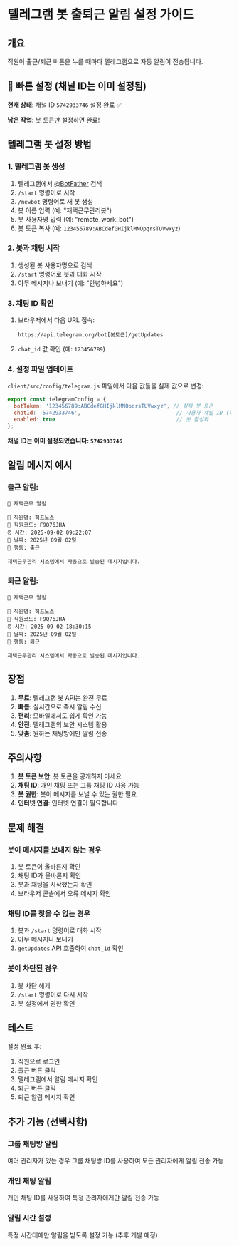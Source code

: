 # 텔레그램 봇 출퇴근 알림 설정 가이드

## 개요
직원이 출근/퇴근 버튼을 누를 때마다 텔레그램으로 자동 알림이 전송됩니다.

## 🚀 빠른 설정 (채널 ID는 이미 설정됨)

**현재 상태**: 채널 ID `5742933746` 설정 완료 ✅

**남은 작업**: 봇 토큰만 설정하면 완료!

## 텔레그램 봇 설정 방법

### 1. 텔레그램 봇 생성
1. 텔레그램에서 [@BotFather](https://t.me/botfather) 검색
2. `/start` 명령어로 시작
3. `/newbot` 명령어로 새 봇 생성
4. 봇 이름 입력 (예: "재택근무관리봇")
5. 봇 사용자명 입력 (예: "remote_work_bot")
6. 봇 토큰 복사 (예: `123456789:ABCdefGHIjklMNOpqrsTUVwxyz`)

### 2. 봇과 채팅 시작
1. 생성된 봇 사용자명으로 검색
2. `/start` 명령어로 봇과 대화 시작
3. 아무 메시지나 보내기 (예: "안녕하세요")

### 3. 채팅 ID 확인
1. 브라우저에서 다음 URL 접속:
   ```
   https://api.telegram.org/bot[봇토큰]/getUpdates
   ```
2. `chat_id` 값 확인 (예: `123456789`)

### 4. 설정 파일 업데이트
`client/src/config/telegram.js` 파일에서 다음 값들을 실제 값으로 변경:

```javascript
export const telegramConfig = {
  botToken: '123456789:ABCdefGHIjklMNOpqrsTUVwxyz', // 실제 봇 토큰
  chatId: '5742933746',                              // 사용자 채널 ID (이미 설정됨)
  enabled: true                                      // 봇 활성화
};
```

**채널 ID는 이미 설정되었습니다: `5742933746`**

## 알림 메시지 예시

### 출근 알림:
```
🚨 재택근무 알림

👤 직원명: 히프노스
🔢 직원코드: F9Q76JHA
⏰ 시간: 2025-09-02 09:22:07
📅 날짜: 2025년 09월 02일
🎯 행동: 출근

재택근무관리 시스템에서 자동으로 발송된 메시지입니다.
```

### 퇴근 알림:
```
🚨 재택근무 알림

👤 직원명: 히프노스
🔢 직원코드: F9Q76JHA
⏰ 시간: 2025-09-02 18:30:15
📅 날짜: 2025년 09월 02일
🎯 행동: 퇴근

재택근무관리 시스템에서 자동으로 발송된 메시지입니다.
```

## 장점

1. **무료**: 텔레그램 봇 API는 완전 무료
2. **빠름**: 실시간으로 즉시 알림 수신
3. **편리**: 모바일에서도 쉽게 확인 가능
4. **안전**: 텔레그램의 보안 시스템 활용
5. **맞춤**: 원하는 채팅방에만 알림 전송

## 주의사항

1. **봇 토큰 보안**: 봇 토큰을 공개하지 마세요
2. **채팅 ID**: 개인 채팅 또는 그룹 채팅 ID 사용 가능
3. **봇 권한**: 봇이 메시지를 보낼 수 있는 권한 필요
4. **인터넷 연결**: 인터넷 연결이 필요합니다

## 문제 해결

### 봇이 메시지를 보내지 않는 경우
1. 봇 토큰이 올바른지 확인
2. 채팅 ID가 올바른지 확인
3. 봇과 채팅을 시작했는지 확인
4. 브라우저 콘솔에서 오류 메시지 확인

### 채팅 ID를 찾을 수 없는 경우
1. 봇과 `/start` 명령어로 대화 시작
2. 아무 메시지나 보내기
3. `getUpdates` API 호출하여 `chat_id` 확인

### 봇이 차단된 경우
1. 봇 차단 해제
2. `/start` 명령어로 다시 시작
3. 봇 설정에서 권한 확인

## 테스트

설정 완료 후:
1. 직원으로 로그인
2. 출근 버튼 클릭
3. 텔레그램에서 알림 메시지 확인
4. 퇴근 버튼 클릭
5. 퇴근 알림 메시지 확인

## 추가 기능 (선택사항)

### 그룹 채팅방 알림
여러 관리자가 있는 경우 그룹 채팅방 ID를 사용하여 모든 관리자에게 알림 전송 가능

### 개인 채팅 알림
개인 채팅 ID를 사용하여 특정 관리자에게만 알림 전송 가능

### 알림 시간 설정
특정 시간대에만 알림을 받도록 설정 가능 (추후 개발 예정)
